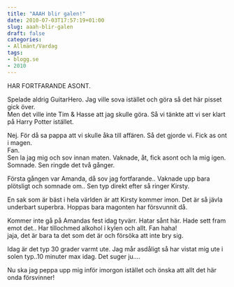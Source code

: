 ```yaml
---
title: "AAAH blir galen!"
date: 2010-07-03T17:57:19+01:00
slug: aaah-blir-galen
draft: false
categories:
- Allmänt/Vardag
tags:
- blogg.se
- 2010
---
```

HAR FORTFARANDE ASONT.  
  
Spelade aldrig GuitarHero. Jag ville sova istället och göra så det här pisset gick över.  
Men det ville inte Tim & Hasse att jag skulle göra. Så vi tänkte att vi ser klart på Harry Potter istället.  
  
Nej. För då sa pappa att vi skulle åka till affären. Så det gjorde vi. Fick as ont i magen.  
Fan.  
Sen la jag mig och sov innan maten. Vaknade, åt, fick asont och la mig igen. Somnade. Sen ringde det två gånger.  
  
Första gången var Amanda, då sov jag fortfarande.. Vaknade upp bara plötsligt och somnade om.. Sen typ direkt efter så ringer Kirsty.  
  
En sak som är bäst i hela världen är att Kirsty kommer imon. Det är så jävla underbart superbra. Hoppas bara magonten har försvunnit då.  
  
Kommer inte gå på Amandas fest idag tyvärr. Hatar sånt här. Hade sett fram emot det.. Har tillochmed alkohol i kylen och allt. Fan haha!  
jaja, det är bara ta det som det är och försöka att inte bry sig.  
  
  
Idag är det typ 30 grader varmt ute. Jag mår asdåligt så har vistat mig ute i solen typ..10 minuter max idag. Det suger ju....  
  
Nu ska jag peppa upp mig inför imorgon istället och önska att allt det här onda försvinner!